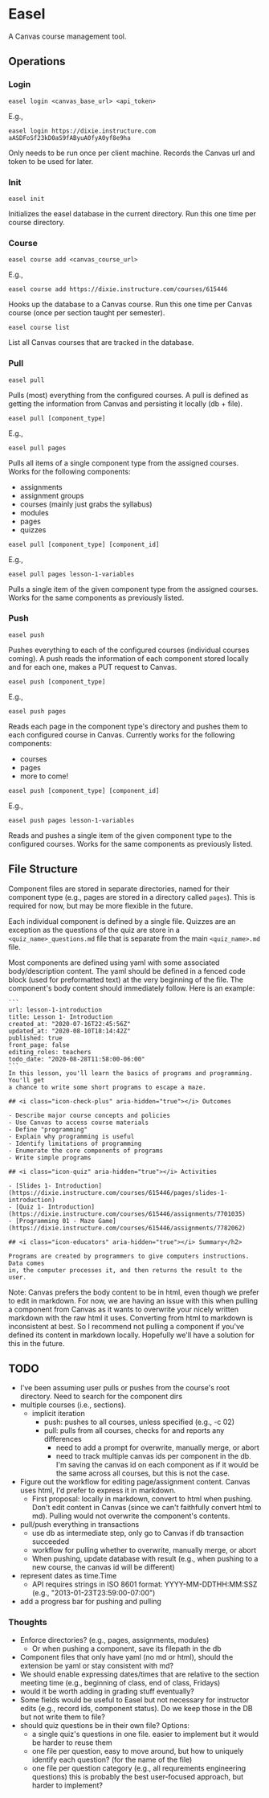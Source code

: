# Easel

A Canvas course management tool.

## Operations

### Login

```
easel login <canvas_base_url> <api_token>
```

E.g.,

```
easel login https://dixie.instructure.com aASDFoSf23kD0aS9fAByuA0fyA0yf8e9ha
```

Only needs to be run once per client machine. Records the Canvas url and token
to be used for later.

### Init

```
easel init
```

Initializes the easel database in the current directory. Run this one time per
course directory.

### Course

```
easel course add <canvas_course_url>
```

E.g.,

```
easel course add https://dixie.instructure.com/courses/615446
```

Hooks up the database to a Canvas course. Run this one time per Canvas course
(once per section taught per semester).

```
easel course list
```

List all Canvas courses that are tracked in the database.

### Pull

```
easel pull
```

Pulls (most) everything from the configured courses. A pull is defined as
getting the information from Canvas and persisting it locally (db + file).

```
easel pull [component_type]
```

E.g.,

```
easel pull pages
```

Pulls all items of a single component type from the assigned courses. Works for
the following components:

- assignments
- assignment groups
- courses (mainly just grabs the syllabus)
- modules
- pages
- quizzes

```
easel pull [component_type] [component_id]
```

E.g.,

```
easel pull pages lesson-1-variables
```

Pulls a single item of the given component type from the assigned courses. Works
for the same components as previously listed.

### Push

```
easel push
```

Pushes everything to each of the configured courses (individual courses coming).
A push reads the information of each component stored locally and for each one,
makes a PUT request to Canvas.

```
easel push [component_type]
```

E.g.,

```
easel push pages
```

Reads each page in the component type's directory and pushes them to each
configured course in Canvas. Currently works for the following components:

- courses
- pages
- more to come!

```
easel push [component_type] [component_id]
```

E.g.,

```
easel push pages lesson-1-variables
```

Reads and pushes a single item of the given component type to the configured
courses. Works for the same components as previously listed.

## File Structure

Component files are stored in separate directories, named for their component
type (e.g., pages are stored in a directory called `pages`). This is required
for now, but may be more flexible in the future.

Each individual component is defined by a single file. Quizzes are an exception
as the questions of the quiz are store in a `<quiz_name>_questions.md` file that
is separate from the main `<quiz_name>.md` file.

Most components are defined using yaml with some associated body/description
content. The yaml should be defined in a fenced code block (used for
preformatted text) at the very beginning of the file. The component's body
content should immediately follow. Here is an example:

~~~
```
url: lesson-1-introduction
title: Lesson 1- Introduction
created_at: "2020-07-16T22:45:56Z"
updated_at: "2020-08-10T18:14:42Z"
published: true
front_page: false
editing_roles: teachers
todo_date: "2020-08-28T11:58:00-06:00"
```
In this lesson, you'll learn the basics of programs and programming. You'll get
a chance to write some short programs to escape a maze.

## <i class="icon-check-plus" aria-hidden="true"></i> Outcomes

- Describe major course concepts and policies
- Use Canvas to access course materials
- Define "programming"
- Explain why programming is useful
- Identify limitations of programming
- Enumerate the core components of programs
- Write simple programs

## <i class="icon-quiz" aria-hidden="true"></i> Activities

- [Slides 1- Introduction](https://dixie.instructure.com/courses/615446/pages/slides-1-introduction)
- [Quiz 1- Introduction](https://dixie.instructure.com/courses/615446/assignments/7701035)
- [Programming 01 - Maze Game](https://dixie.instructure.com/courses/615446/assignments/7782062)

## <i class="icon-educators" aria-hidden="true"></i> Summary</h2>

Programs are created by programmers to give computers instructions. Data comes
in, the computer processes it, and then returns the result to the user.
~~~

Note: Canvas prefers the body content to be in html, even though we prefer to
edit in markdown. For now, we are having an issue with this when pulling a
component from Canvas as it wants to overwrite your nicely written markdown with
the raw html it uses. Converting from html to markdown is inconsistent at best.
So I recommend not pulling a component if you've defined its content in markdown
locally. Hopefully we'll have a solution for this in the future.

## TODO

- I've been assuming user pulls or pushes from the course's root directory. Need
  to search for the component dirs
- multiple courses (i.e., sections).
    - implicit iteration
        - push: pushes to all courses, unless specified (e.g., -c 02)
        - pull: pulls from all courses, checks for and reports any differences
            - need to add a prompt for overwrite, manually merge, or abort
            - need to track multiple canvas ids per component in the db. I'm
              saving the canvas id on each component as if it would be the same
              across all courses, but this is not the case.
- Figure out the workflow for editing page/assignment content. Canvas uses html,
  I'd prefer to express it in markdown.
  - First proposal: locally in markdown, convert to html when pushing. Don't
    edit content in Canvas (since we can't faithfully convert html to md).
    Pulling would not overwrite the component's contents.
- pull/push everything in transactions
    - use db as intermediate step, only go to Canvas if db transaction succeeded
    - workflow for pulling whether to overwrite, manually merge, or abort
    - When pushing, update database with result (e.g., when pushing to a new
      course, the canvas id will be different)
- represent dates as time.Time
    - API requires strings in ISO 8601 format: YYYY-MM-DDTHH:MM:SSZ (e.g., "2013-01-23T23:59:00-07:00")
- add a progress bar for pushing and pulling

### Thoughts

- Enforce directories? (e.g., pages, assignments, modules)
    - Or when pushing a component, save its filepath in the db
- Component files that only have yaml (no md or html), should the extension be
  yaml or stay consistent with md?
- We should enable expressing dates/times that are relative to the section
  meeting time (e.g., beginning of class, end of class, Fridays)
- would it be worth adding in grading stuff eventually?
- Some fields would be useful to Easel but not necessary for instructor edits
  (e.g., record ids, component status).
  Do we keep those in the DB but not write them to file?
- should quiz questions be in their own file? Options:
    - a single quiz's questions in one file. easier to implement but it would be
      harder to reuse them
    - one file per question, easy to move around, but how to uniquely identify
      each question? (for the name of the file)
    - one file per question category (e.g., all requrements engineering
      questions) this is probably the best user-focused approach, but harder to
      implement?
